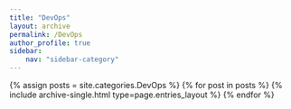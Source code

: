 ```yaml
---
title: "DevOps"
layout: archive
permalink: /DevOps
author_profile: true
sidebar:
    nav: "sidebar-category"
---
```



{% assign posts = site.categories.DevOps %}
{% for post in posts %} {% include archive-single.html type=page.entries_layout %} {% endfor %}
